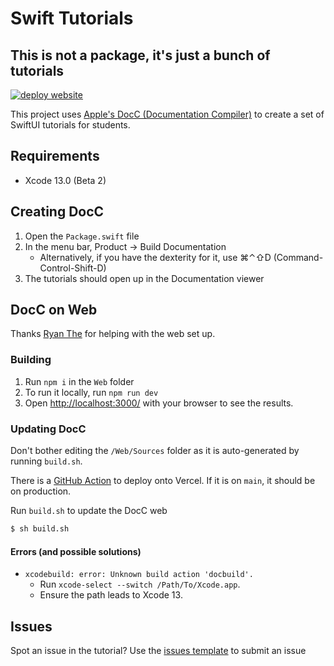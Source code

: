 # Swift Tutorials
## This is not a package, it's just a bunch of tutorials

[![deploy website](https://github.com/swiftinsg/Swift-Tutorials/actions/workflows/main.yml/badge.svg)](https://github.com/swiftinsg/Swift-Tutorials/actions/workflows/main.yml)

This project uses [Apple's DocC (Documentation Compiler)](http://developer.apple.com/documentation/docc/) to create a set of SwiftUI tutorials for students.

## Requirements
- Xcode 13.0 (Beta 2)

## Creating DocC
1. Open the `Package.swift` file
2. In the menu bar, Product → Build Documentation
    - Alternatively, if you have the dexterity for it, use ⌘⌃⇧D (Command-Control-Shift-D)
3. The tutorials should open up in the Documentation viewer

## DocC on Web
Thanks [Ryan The](https://github.com/theboi) for helping with the web set up.

### Building
1. Run `npm i` in the `Web` folder
2. To run it locally, run `npm run dev`
3. Open [http://localhost:3000/](http://localhost:3000/) with your browser to see the results.

### Updating DocC
Don't bother editing the `/Web/Sources` folder as it is auto-generated by running `build.sh`.

There is a [GitHub Action](https://github.com/tinkercademy/Swift-Tutorials/actions/workflows/main.yml) to deploy onto Vercel. If it is on `main`, it should be on production.
 
Run `build.sh` to update the DocC web
```sh
$ sh build.sh
```

#### Errors (and possible solutions)
- `xcodebuild: error: Unknown build action 'docbuild'.`
    - Run `xcode-select --switch /Path/To/Xcode.app`. 
    - Ensure the path leads to Xcode 13.

## Issues
Spot an issue in the tutorial? Use the [issues template](https://github.com/tinkercademy/Swift-Tutorials/issues/new/choose) to submit an issue
